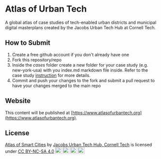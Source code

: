 # Atlas of Urban Tech

A global atlas of case studies of tech-enabled urban districts and municipal digital masterplans created by the Jacobs Urban Tech Hub at Cornell Tech.

## How to Submit

1. Create a free github account if you don't already have one
2. Fork this repository/repo
3. Inside the _cases_ folder create a new folder for your case study (e.g. new-york-usa) with you index.md markdown file inside. Refer to the case study [instruction](https://github.com/Cornell-Tech-Urban-Tech-Hub/atlas-of-urban-tech/blob/main/instructions.md) for more details.
4. Commit and push your changes to the fork and submit a pull request to have your changes merged to the main repo

## Website

This content will be published at [https://www.atlasofurbantech.org](https://www.atlasofurbantech.org).

## License

 <p xmlns:cc="http://creativecommons.org/ns#" xmlns:dct="http://purl.org/dc/terms/"><a property="dct:title" rel="cc:attributionURL" href="https://github.com/Cornell-Tech-Urban-Tech-Hub/atlas-of-urban-tech">Atlas of Smart Cities</a> by <a rel="cc:attributionURL dct:creator" property="cc:attributionName" href="https://urban.tech.cornell.edu/">Jacobs Urban Tech Hub, Cornell Tech</a> is licensed under <a href="http://creativecommons.org/licenses/by-nc-sa/4.0/?ref=chooser-v1" target="_blank" rel="license noopener noreferrer" style="display:inline-block;">CC BY-NC-SA 4.0<img style="height:22px!important;margin-left:3px;vertical-align:text-bottom;" src="https://mirrors.creativecommons.org/presskit/icons/cc.svg?ref=chooser-v1"><img style="height:22px!important;margin-left:3px;vertical-align:text-bottom;" src="https://mirrors.creativecommons.org/presskit/icons/by.svg?ref=chooser-v1"><img style="height:22px!important;margin-left:3px;vertical-align:text-bottom;" src="https://mirrors.creativecommons.org/presskit/icons/nc.svg?ref=chooser-v1"><img style="height:22px!important;margin-left:3px;vertical-align:text-bottom;" src="https://mirrors.creativecommons.org/presskit/icons/sa.svg?ref=chooser-v1"></a></p>

